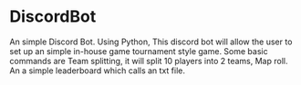 # DiscordBot
An simple Discord Bot. Using Python, This discord bot will allow the user to set up an simple in-house game tournament style game.  Some basic commands are Team splitting, it will split 10 players into 2 teams, Map roll. An a simple leaderboard which calls an txt file.

